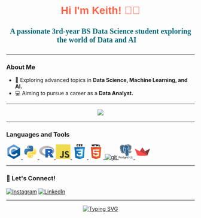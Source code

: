 <div align="center">
  <h3 align="center" style="font-family: 'Montserrat', sans-serif; font-size: 28px; color:#FF6347;">Hi I'm Keith! 👋🏻</h3>
  <h4 align="center" style="font-family: 'Georgia', serif; font-size: 20px; color:#076878;">
    A passionate 3rd-year BS Data Science student exploring the world of Data and AI 🌱
  </h4>
</div>

---
### About Me

- 🌱 Exploring advanced topics in **Data Science, Machine Learning, and AI.**
- 💻 Aiming to pursue a career as a **Data Analyst.**
---
<p align="center">
  <img src="https://github-readme-stats.vercel.app/api?username=keithlaspona&theme=blue-green&hide_border=false&include_all_commits=false&count_private=true" />
</p>

---
### Languages and Tools

<p align="left">
  <a href="https://www.cprogramming.com/" target="_blank" rel="noreferrer">
    <img src="https://raw.githubusercontent.com/devicons/devicon/master/icons/c/c-original.svg" alt="c" width="40" height="40"/>
  </a>
  <a href="https://www.python.org" target="_blank" rel="noreferrer">
    <img src="https://raw.githubusercontent.com/devicons/devicon/master/icons/python/python-original.svg" alt="python" width="40" height="40"/>
  </a>
  <a href="https://www.r-project.org" target="_blank" rel="noreferrer">
    <img src="https://raw.githubusercontent.com/devicons/devicon/master/icons/r/r-original.svg" alt="R" width="40" height="40"/>
  </a>
  <a href="https://developer.mozilla.org/en-US/docs/Web/JavaScript" target="_blank" rel="noreferrer">
    <img src="https://raw.githubusercontent.com/devicons/devicon/master/icons/javascript/javascript-original.svg" alt="javascript" width="40" height="40"/>
  </a>
  <a href="https://www.w3schools.com/css/" target="_blank" rel="noreferrer">
    <img src="https://raw.githubusercontent.com/devicons/devicon/master/icons/css3/css3-original-wordmark.svg" alt="css3" width="40" height="40"/>
  </a>
  <a href="https://www.w3.org/html/" target="_blank" rel="noreferrer">
    <img src="https://raw.githubusercontent.com/devicons/devicon/master/icons/html5/html5-original-wordmark.svg" alt="html5" width="40" height="40"/>
  </a>
  <a href="https://git-scm.com/" target="_blank" rel="noreferrer">
    <img src="https://www.vectorlogo.zone/logos/git-scm/git-scm-icon.svg" alt="git" width="40" height="40"/>
  </a>
  <a href="https://www.postgresql.org" target="_blank" rel="noreferrer">
    <img src="https://raw.githubusercontent.com/devicons/devicon/master/icons/postgresql/postgresql-original-wordmark.svg" alt="postgresql" width="40" height="40"/>
  </a>
  <a href="https://streamlit.io" target="_blank" rel="noreferrer">
    <img src="https://raw.githubusercontent.com/devicons/devicon/master/icons/streamlit/streamlit-original.svg" alt="streamlit" width="40" height="40"/>
  </a>
</p>

---

### 🤳 Let's Connect!

[![Instagram](https://img.shields.io/badge/Instagram-%23E4405F.svg?logo=Instagram&logoColor=white)](https://instagram.com/kthdbln) [![LinkedIn](https://img.shields.io/badge/LinkedIn-%230077B5.svg?logo=linkedin&logoColor=white)](https://linkedin.com/in/keithlaspona) 

---

<div align="center">
  <a href="https://git.io/typing-svg">
    <img src="https://readme-typing-svg.demolab.com?font=Poppins&pause=1000&color=488DF7&vCenter=true&width=470&lines=Growing+through+challenges;One+data-driven+decision+at+a+time.+%F0%9F%92%99" 
         alt="Typing SVG" />
  </a>
</div>
